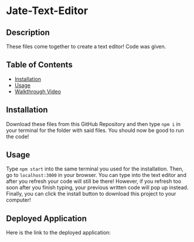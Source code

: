 # Jate-Text-Editor
## Description
These files come together to create a text editor! Code was given.

## Table of Contents
- [Installation](#installation)
- [Usage](#usage)
- [Walkthrough Video](#walkthrough-video)


## Installation
Download these files from this GitHub Repository and then type `npm i` in your terminal for the folder with said files. You should now be good to run the code!

## Usage
Type `npm start` into the same terminal you used for the installation. Then, go to `localhost:3000` in your browser. You can type into the text editor and after you refresh your code will still be there! However, if you refresh too soon after you finish typing, your previous written code will pop up instead. Finally, you can click the install button to download this project to your computer!

## Deployed Application
Here is the link to the deployed application:

<a href=""></a>